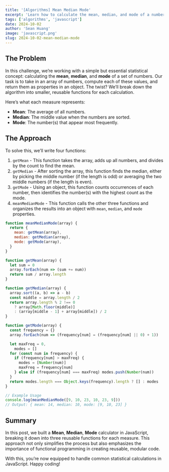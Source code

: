 ```yaml
---
title: '[Algorithms] Mean Median Mode'
excerpt: 'Learn how to calculate the mean, median, and mode of a number array in JavaScript with a reusable, functional approach. We’ll split the task into easy-to-follow steps that make this algorithm both efficient and beginner-friendly!'
tags: ['algorithms', 'javascript']
date: 2024-10-02
author: 'Sean Huang'
image: 'javascript.png'
slug: 2024-10-02-mean-median-mode
---
```


## The Problem

In this challenge, we’re working with a simple but essential statistical concept: calculating the **mean**, **median**, and **mode** of a set of numbers. Our task is to take in an array of numbers, compute each of these values, and return them as properties in an object. The twist? We’ll break down the algorithm into smaller, reusable functions for each calculation.

Here’s what each measure represents:

- **Mean**: The average of all numbers.
- **Median**: The middle value when the numbers are sorted.
- **Mode**: The number(s) that appear most frequently.

## The Approach

To solve this, we’ll write four functions:

1. `getMean` - This function takes the array, adds up all numbers, and divides by the count to find the mean.
2. `getMedian` - After sorting the array, this function finds the median, either by picking the middle number (if the length is odd) or averaging the two middle numbers (if the length is even).
3. `getMode` - Using an object, this function counts occurrences of each number, then identifies the number(s) with the highest count as the mode.
4. `meanMedianMode` - This function calls the other three functions and organizes the results into an object with `mean`, `median`, and `mode` properties.

```javascript
function meanMedianMode(array) {
  return {
    mean: getMean(array),
    median: getMedian(array),
    mode: getMode(array),
  }
}

function getMean(array) {
  let sum = 0
  array.forEach(num => (sum += num))
  return sum / array.length
}

function getMedian(array) {
  array.sort((a, b) => a - b)
  const middle = array.length / 2
  return array.length % 2 !== 0
    ? array[Math.floor(middle)]
    : (array[middle - 1] + array[middle]) / 2
}

function getMode(array) {
  const frequency = {}
  array.forEach(num => (frequency[num] = (frequency[num] || 0) + 1))

  let maxFreq = 0,
    modes = []
  for (const num in frequency) {
    if (frequency[num] > maxFreq) {
      modes = [Number(num)]
      maxFreq = frequency[num]
    } else if (frequency[num] === maxFreq) modes.push(Number(num))
  }
  return modes.length === Object.keys(frequency).length ? [] : modes
}

// Example Usage
console.log(meanMedianMode([9, 10, 23, 10, 23, 9]))
// Output: { mean: 14, median: 10, mode: [9, 10, 23] }
```

## Summary

In this post, we built a **Mean**, **Median**, **Mode** calculator in JavaScript, breaking it down into three reusable functions for each measure. This approach not only simplifies the process but also emphasizes the importance of functional programming in creating reusable, modular code.

With this, you’re now equipped to handle common statistical calculations in JavaScript. Happy coding!
